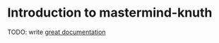 # Introduction to mastermind-knuth

TODO: write [great documentation](http://jacobian.org/writing/what-to-write/)
